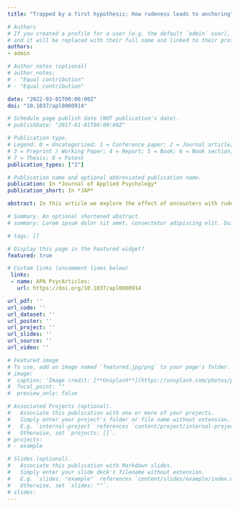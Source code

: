 ```yaml
---
title: "Trapped by a first hypothesis: How rudeness leads to anchoring"

# Authors
# If you created a profile for a user (e.g. the default `admin` user), write the username (folder name) here 
# and it will be replaced with their full name and linked to their profile.
authors:
- admin

# Author notes (optional)
# author_notes:
# - "Equal contribution"
# - "Equal contribution"

date: "2022-03-01T00:00:00Z"
doi: "10.1037/apl0000914"

# Schedule page publish date (NOT publication's date).
# publishDate: "2017-01-01T00:00:00Z"

# Publication type.
# Legend: 0 = Uncategorized; 1 = Conference paper; 2 = Journal article;
# 3 = Preprint / Working Paper; 4 = Report; 5 = Book; 6 = Book section;
# 7 = Thesis; 8 = Patent
publication_types: ["2"]

# Publication name and optional abbreviated publication name.
publication: In *Journal of Applied Psychology*
publication_short: In *JAP*

abstract: In this article we explore the effect of encounters with rudeness on the tendency to engage in anchoring, one of the most robust and widespread cognitive biases. Integrating the self-immersion framework with the selective accessibility model (SAM), we propose that rudeness-induced negative arousal will narrow individuals’ perspectives in a way that will make anchoring more likely. Additionally, we posit that perspective taking and information elaboration will attenuate the effect of rudeness on both negative arousal and subsequent anchoring. Across four experimental studies, we test the impact of exposure to rudeness on anchoring as manifested in a variety of tasks (medical diagnosis, judgment tasks, and negotiation). In a pilot study, we find that rudeness is associated with anchoring among a group of medical students making a medical diagnosis. In Study 1, we show that negative arousal mediates the effect of rudeness on anchoring among medical residents treating a patient, and that perspective taking moderates these effects. Study 2 replicates the results of Study 1 using a common anchoring task, and Study 3 builds on these results by replicating them in a negotiation setting and testing information elaboration as a boundary condition. Across the four studies, we find consistent evidence that rudeness-induced negative arousal leads to anchoring, and that these effects can be mitigated by perspective taking and information elaboration.

# Summary. An optional shortened abstract.
# summary: Lorem ipsum dolor sit amet, consectetur adipiscing elit. Duis posuere tellus ac convallis placerat. Proin tincidunt magna sed ex sollicitudin condimentum.

# tags: []

# Display this page in the Featured widget?
featured: true

# Custom links (uncomment lines below)
 links:
 - name: APA PsycArticles:
   url: https://doi.org/10.1037/apl0000914

url_pdf: ''
url_code: ''
url_dataset: ''
url_poster: ''
url_project: ''
url_slides: ''
url_source: ''
url_video: ''

# Featured image
# To use, add an image named `featured.jpg/png` to your page's folder. 
# image:
#  caption: 'Image credit: [**Unsplash**](https://unsplash.com/photos/pLCdAaMFLTE)'
#  focal_point: ""
#  preview_only: false

# Associated Projects (optional).
#   Associate this publication with one or more of your projects.
#   Simply enter your project's folder or file name without extension.
#   E.g. `internal-project` references `content/project/internal-project/index.md`.
#   Otherwise, set `projects: []`.
# projects:
# - example

# Slides (optional).
#   Associate this publication with Markdown slides.
#   Simply enter your slide deck's filename without extension.
#   E.g. `slides: "example"` references `content/slides/example/index.md`.
#   Otherwise, set `slides: ""`.
# slides: 
---
```

